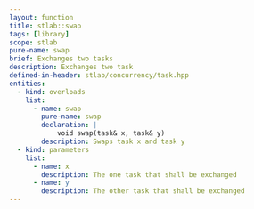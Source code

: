 ```yaml
---
layout: function
title: stlab::swap
tags: [library]
scope: stlab
pure-name: swap
brief: Exchanges two tasks
description: Exchanges two task
defined-in-header: stlab/concurrency/task.hpp
entities:
  - kind: overloads
    list:
      - name: swap
        pure-name: swap
        declaration: |
            void swap(task& x, task& y)
        description: Swaps task x and task y
  - kind: parameters
    list:
      - name: x
        description: The one task that shall be exchanged
      - name: y
        description: The other task that shall be exchanged
---
```

